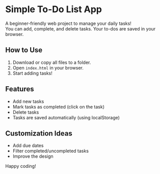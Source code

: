 # Simple To-Do List App

A beginner-friendly web project to manage your daily tasks!  
You can add, complete, and delete tasks. Your to-dos are saved in your browser.

## How to Use

1. Download or copy all files to a folder.
2. Open `index.html` in your browser.
3. Start adding tasks!

## Features

- Add new tasks
- Mark tasks as completed (click on the task)
- Delete tasks
- Tasks are saved automatically (using localStorage)

## Customization Ideas

- Add due dates
- Filter completed/uncompleted tasks
- Improve the design

Happy coding!

